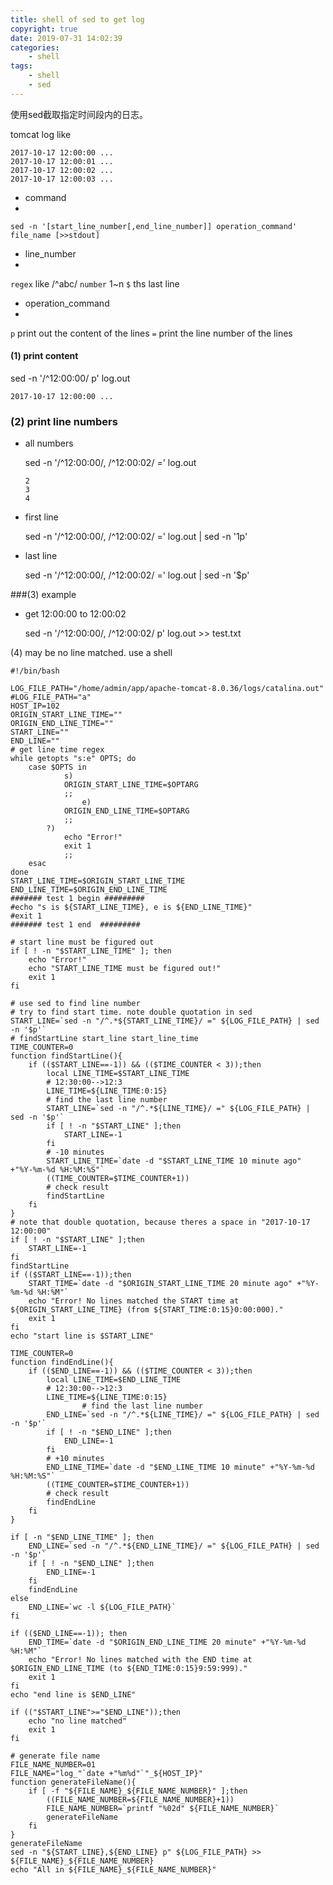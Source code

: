 ```yaml
---
title: shell of sed to get log
copyright: true
date: 2019-07-31 14:02:39
categories:
    - shell
tags:
    - shell
    - sed
---
```

使用sed截取指定时间段内的日志。

<!-- more -->

tomcat log like 
```
2017-10-17 12:00:00 ...
2017-10-17 12:00:01 ...
2017-10-17 12:00:02 ...
2017-10-17 12:00:03 ...
```
+ command
+ 
`sed -n '[start_line_number[,end_line_number]] operation_command' file_name [>>stdout]`

+ line_number
+ 
`regex` like /^abc/
`number` 1~n
`$` ths last line

+ operation_command
+ 
`p` print out the content of the lines
`=` print the line number of the lines

#### (1) print  content

sed -n '/^12:00:00/ p' log.out
```
2017-10-17 12:00:00 ...
```

### (2) print line numbers

+ all numbers
  
    sed -n '/^12:00:00/, /^12:00:02/ =' log.out
    ```
    2
    3
    4
    ```

+ first line

    sed -n '/^12:00:00/, /^12:00:02/ =' log.out | sed -n '1p'

+ last line

    sed -n '/^12:00:00/, /^12:00:02/ =' log.out | sed -n '$p'

###(3) example 

+ get 12:00:00 to 12:00:02

    sed -n '/^12:00:00/, /^12:00:02/ p' log.out >> test.txt

(4) may be no line matched. use a shell

```shell
#!/bin/bash

LOG_FILE_PATH="/home/admin/app/apache-tomcat-8.0.36/logs/catalina.out"
#LOG_FILE_PATH="a"
HOST_IP=102
ORIGIN_START_LINE_TIME=""
ORIGIN_END_LINE_TIME=""
START_LINE=""
END_LINE=""
# get line time regex
while getopts "s:e" OPTS; do
	case $OPTS in
        	s)
			ORIGIN_START_LINE_TIME=$OPTARG
			;;
               	e)
			ORIGIN_END_LINE_TIME=$OPTARG
			;;
		?)
			echo "Error!"
			exit 1
			;;
	esac
done
START_LINE_TIME=$ORIGIN_START_LINE_TIME
END_LINE_TIME=$ORIGIN_END_LINE_TIME
####### test 1 begin #########
#echo "s is ${START_LINE_TIME}, e is ${END_LINE_TIME}"
#exit 1
####### test 1 end  #########

# start line must be figured out
if [ ! -n "$START_LINE_TIME" ]; then
	echo "Error!"
	echo "START_LINE_TIME must be figured out!"
	exit 1
fi

# use sed to find line number
# try to find start time. note double quotation in sed
START_LINE=`sed -n "/^.*${START_LINE_TIME}/ =" ${LOG_FILE_PATH} | sed -n '$p'`
# findStartLine start_line start_line_time
TIME_COUNTER=0
function findStartLine(){
	if (($START_LINE==-1)) && (($TIME_COUNTER < 3));then
		local LINE_TIME=$START_LINE_TIME
		# 12:30:00-->12:3
		LINE_TIME=${LINE_TIME:0:15}
		# find the last line number
		START_LINE=`sed -n "/^.*${LINE_TIME}/ =" ${LOG_FILE_PATH} | sed -n '$p'`
		if [ ! -n "$START_LINE" ];then
			START_LINE=-1
		fi
		# -10 minutes
		START_LINE_TIME=`date -d "$START_LINE_TIME 10 minute ago" +"%Y-%m-%d %H:%M:%S"`
		((TIME_COUNTER=$TIME_COUNTER+1))
		# check result
		findStartLine
	fi
}
# note that double quotation, because theres a space in "2017-10-17 12:00:00"
if [ ! -n "$START_LINE" ];then
	START_LINE=-1
fi
findStartLine
if (($START_LINE==-1));then
	START_TIME=`date -d "$ORIGIN_START_LINE_TIME 20 minute ago" +"%Y-%m-%d %H:%M"`
	echo "Error! No lines matched the START time at ${ORIGIN_START_LINE_TIME} (from ${START_TIME:0:15}0:00:000)."
	exit 1
fi
echo "start line is $START_LINE"

TIME_COUNTER=0
function findEndLine(){
	if (($END_LINE==-1)) && (($TIME_COUNTER < 3));then
		local LINE_TIME=$END_LINE_TIME
		# 12:30:00-->12:3
		LINE_TIME=${LINE_TIME:0:15}
                # find the last line number
		END_LINE=`sed -n "/^.*${LINE_TIME}/ =" ${LOG_FILE_PATH} | sed -n '$p'`
		if [ ! -n "$END_LINE" ];then
			END_LINE=-1
		fi
		# +10 minutes
		END_LINE_TIME=`date -d "$END_LINE_TIME 10 minute" +"%Y-%m-%d %H:%M:%S"`
		((TIME_COUNTER=$TIME_COUNTER+1))
		# check result
		findEndLine
	fi
}

if [ -n "$END_LINE_TIME" ]; then
	END_LINE=`sed -n "/^.*${END_LINE_TIME}/ =" ${LOG_FILE_PATH} | sed -n '$p'`
	if [ ! -n "$END_LINE" ];then
		END_LINE=-1
	fi
	findEndLine
else
	END_LINE=`wc -l ${LOG_FILE_PATH}`
fi

if (($END_LINE==-1)); then
	END_TIME=`date -d "$ORIGIN_END_LINE_TIME 20 minute" +"%Y-%m-%d %H:%M"`
	echo "Error! No lines matched with the END time at $ORIGIN_END_LINE_TIME (to ${END_TIME:0:15}9:59:999)."
	exit 1
fi
echo "end line is $END_LINE"

if (("$START_LINE">="$END_LINE"));then
	echo "no line matched"
	exit 1
fi

# generate file name
FILE_NAME_NUMBER=01
FILE_NAME="log_"`date +"%m%d"`"_${HOST_IP}"
function generateFileName(){
	if [ -f "${FILE_NAME}_${FILE_NAME_NUMBER}" ];then
		((FILE_NAME_NUMBER=${FILE_NAME_NUMBER}+1))
		FILE_NAME_NUMBER=`printf "%02d" ${FILE_NAME_NUMBER}`
		generateFileName
	fi
}
generateFileName
sed -n "${START_LINE},${END_LINE} p" ${LOG_FILE_PATH} >> ${FILE_NAME}_${FILE_NAME_NUMBER}
echo "All in ${FILE_NAME}_${FILE_NAME_NUMBER}"
```
